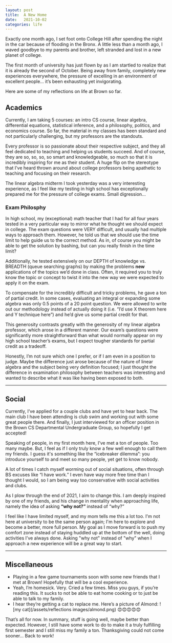 ```yaml
---
layout: post
title:  A New Home
date:   2021-10-02
categories: life
---
```


Exactly one month ago, I set foot onto College Hill after spending the night in the car because of flooding in the Bronx. A little less than a month ago, I waved goodbye to my parents and brother, left stranded and lost in a new planet of college. 

The first month of university has just flown by as I am startled to realize that it is already the second of October. Being away from family, completely new experiences everywhere, the pressure of excelling in an environment of excellent people… it’s been exhausting yet invigorating. 

Here are some of my reflections on life at Brown so far.

## Academics
Currently, I am taking 5 courses: an intro CS course, linear algebra, differential equations, statistical inference, and a philosophy, politics, and economics course. So far, the material in my classes has been standard and not particularly challenging, but my professors are the standouts.
                            
Every professor is so passionate about their respective subject, and they all feel dedicated to teaching and helping us students succeed. And of course, they are so, so, so, so smart and knowledgeable, so much so that it is incredibly inspiring for me as their student. A huge flip on the stereotype that I’ve heard thrown around about college professors being apathetic to teaching and focusing on their research. 

The linear algebra midterm I took yesterday was a very interesting experience, as I feel like my testing in high school has exceptionally prepared me for the pressure of college exams. Small digression…

### Exam Philosphy
In high school, my (exceptional) math teacher that I had for all four years tested in a very particular way to mirror what he thought we should expect in college. The exam questions were VERY difficult, and usually had multiple ways to approach them. However, he told us that we should use the time limit to help guide us to the correct method. As in, of course you might be able to get the solution by bashing, but can you really finish in the time limit? 

Additionally, he tested extensively on our DEPTH of knowledge vs. BREADTH (queue searching graphs) by making the problems <b>new</b> applications of the topics we’d done in class. Often, it required you to truly know the topic or concept to twist it into the new way we were expected to apply it on the exam.

To compensate for the incredibly difficult and tricky problems, he gave a ton of partial credit. In some cases, evaluating an integral or expanding some algebra was only 0.5 points of a 20 point question. We were allowed to write out our methodology instead of actually doing it (i.e. “I’d use X theorem here and Y technique here”) and he’d give us some partial credit for that.

This generosity contrasts greatly with the generosity of my linear algebra professor, which arose in a different manner. Our exam’s questions were significantly more straightforward than what would normally appear on my high school teacher’s exams, but I expect tougher standards for partial credit as a tradeoff.

Honestly, I’m not sure which one I prefer, or if I am even in a position to judge. Maybe the difference just arose because of the nature of linear algebra and the subject being very definition focused; I just thought the difference in examination philosophy between teachers was interesting and wanted to describe what it was like having been exposed to both.

---

## Social
Currently, I’ve applied for a couple clubs and have yet to hear back. The main club I have been attending is club swim and working out with some great people there. And finally, I just interviewed for an officer position in the Brown CS Departmental Undergraduate Group, so hopefully I get accepted!

Speaking of people, in my first month here, I’ve met a ton of people. Too many maybe. But, I feel as if I only truly know a few well enough to call them my friends. I guess it's something like the “icebreaker dilemma”: you introduce yourself to and meet so many people, yet get to know nobody.

A lot of times I catch myself worming out of social situations, often through BS excuses like “I have work.” I even have way more free time than I thought I would, so I am being way too conservative with social activities and clubs.

As I plow through the end of 2021, I aim to change this. I am deeply inspired by one of my friends, and his change in mentality when approaching life, namely the idea of asking <b>“why not?”</b> instead of “why?”

I feel like I have limited myself, and my mom tells me this a lot too. I'm not here at university to be the same person again; I'm here to explore and become a better, more full person. My goal as I move forward is to push my comfort zone instead of staying huddled up at the bottom of the well, doing activities I’ve always done. Asking "why not" instead of "why" when I approach a new experience will be a great way to start.

--- 

## Miscellaneous
- Playing in a few game tournaments soon with some new friends that I met at Brown! Hopefully that will be a cool experience.
- Yeah, I’m homesick. Very. Cried a few times. Miss you guys, if you’re reading this. It sucks to not be able to eat home cooking or to just be able to talk to my family.
- I hear they’re getting a cat to replace me. Here’s a picture of Almond:
![my cat](/assets/reflections images/almond.png)
😍😍😍😍😍

That’s all for now. In summary, stuff is going well, maybe better than expected. However, I still have some work to do to make it a truly fulfilling first semester and I still miss my family a ton. Thanksgiving could not come sooner... Back to work!

